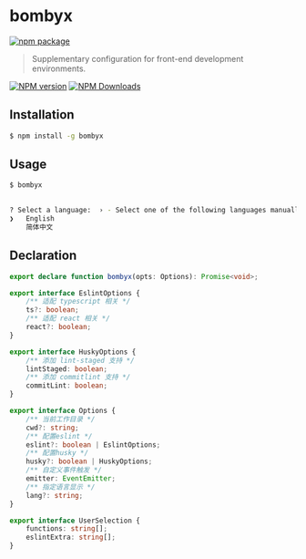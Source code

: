 # bombyx

[![npm package](https://nodei.co/npm/bombyx.png?downloads=true&downloadRank=true&stars=true)](https://www.npmjs.com/package/bombyx)

> Supplementary configuration for front-end development environments.

[![NPM version](https://img.shields.io/npm/v/bombyx.svg?style=flat)](https://npmjs.org/package/bombyx)
[![NPM Downloads](https://img.shields.io/npm/dm/bombyx.svg?style=flat)](https://npmjs.org/package/bombyx)

## Installation

```bash
$ npm install -g bombyx
```

## Usage

```bash
$ bombyx
                                                      

? Select a language:  › - Select one of the following languages manually.
❯   English
    简体中文
```

## Declaration

```ts
export declare function bombyx(opts: Options): Promise<void>;

export interface EslintOptions {
    /** 适配 typescript 相关 */
    ts?: boolean;
    /** 适配 react 相关 */
    react?: boolean;
}

export interface HuskyOptions {
    /** 添加 lint-staged 支持 */
    lintStaged: boolean;
    /** 添加 commitlint 支持 */
    commitLint: boolean;
}

export interface Options {
    /** 当前工作目录 */
    cwd?: string;
    /** 配置eslint */
    eslint?: boolean | EslintOptions;
    /** 配置husky */
    husky?: boolean | HuskyOptions;
    /** 自定义事件触发 */
    emitter: EventEmitter;
    /** 指定语言显示 */
    lang?: string;
}

export interface UserSelection {
    functions: string[];
    eslintExtra: string[];
}
```
